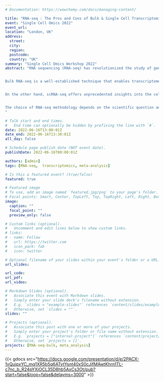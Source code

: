 ```yaml
---
# Documentation: https://wowchemy.com/docs/managing-content/

title: "RNA-seq : The Pros and Cons of Bulk & Single Cell Transcriptomics"
event: "Single Cell Omics 2022"
event_url:
location: "London, UK"
address:
  street:
  city:
  region:
  postcode:
  country: "UK"
summary: "Single Cell Omics Workshop 2022"
abstract: "RNA sequencing (RNA-seq) has revolutionized the study of gene expression by enabling the identification of differentially expressed features (such as genes) across biological samples. Two commonly employed methodologies are bulk and single-cell RNA sequencing (scRNA-seq), each with its distinct advantages and limitations. THis presentation will detail the pros and cons of these and other emerging approaches.


Bulk RNA-seq is a well-established technique that enables transcriptome profiling in a population of cells. This method yields an average expression profile of the sample and can effectively capture changes in gene expression at the population level. Bulk RNA-seq offers a high sample throughput and lower cost per sample compared to scRNA-seq, but lacks the ability to discern the cellular heterogeneity and may not detect rare cell types or subpopulations.


On the other hand, scRNA-seq offers unprecedented insights into the cellular heterogeneity, cell-to-cell variability, and gene expression dynamics by profiling RNA expression at the individual cell level. scRNA-seq can effectively identify rare cell types and subpopulations that may be obscured in bulk analysis. scRNA-seq has lower throughput and is more expensive.


The choice of RNA-seq methodology depends on the scientific question and the experimental design. I will discuss emerging RNA-seq technologies, such as long-read sequencing and spatial transcriptomics, which aim to bridge the gap between bulk and scRNA-seq and enhance the accuracy and sensitivity of transcriptomic profiling.
"

# Talk start and end times.
#   End time can optionally be hidden by prefixing the line with `#`.
date: 2022-06-16T13:00:01Z
date_end: 2022-06-16T13:30:01Z
all_day: false

# Schedule page publish date (NOT event date).
publishDate: 2022-06-16T00:00:01Z

authors: [admin]
tags: [RNA-seq,  transcriptomics, meta-analysis]

# Is this a featured event? (true/false)
featured: true

# Featured image
# To use, add an image named `featured.jpg/png` to your page's folder. 
# Focal points: Smart, Center, TopLeft, Top, TopRight, Left, Right, BottomLeft, Bottom, BottomRight.
image:
  caption: ""
  focal_point: ""
  preview_only: false

# Custom links (optional).
#   Uncomment and edit lines below to show custom links.
# links:
# - name: Follow
#   url: https://twitter.com
#   icon_pack: fab
#   icon: twitter

# Optional filename of your slides within your event's folder or a URL.
url_slides:

url_code:
url_pdf:
url_video:

# Markdown Slides (optional).
#   Associate this event with Markdown slides.
#   Simply enter your slide deck's filename without extension.
#   E.g. `slides = "example-slides"` references `content/slides/example-slides.md`.
#   Otherwise, set `slides = ""`.
slides: ""

# Projects (optional).
#   Associate this post with one or more of your projects.
#   Simply enter your project's folder or file name without extension.
#   E.g. `projects = ["internal-project"]` references `content/project/deep-learning/index.md`.
#   Otherwise, set `projects = []`.
projects: [RNA-seq-bulk, meta_analysis]
---
```


{{< gdocs src="https://docs.google.com/presentation/d/e/2PACX-1vQuipxYC_mq1XR5b5q6ATvtYsnt40xS0cJifMAwtKhrn1TL-c7nc_b_R24pYXiOCL35D8hb5AxCs3Ot/pub?start=false&loop=false&delayms=3000" >}}


